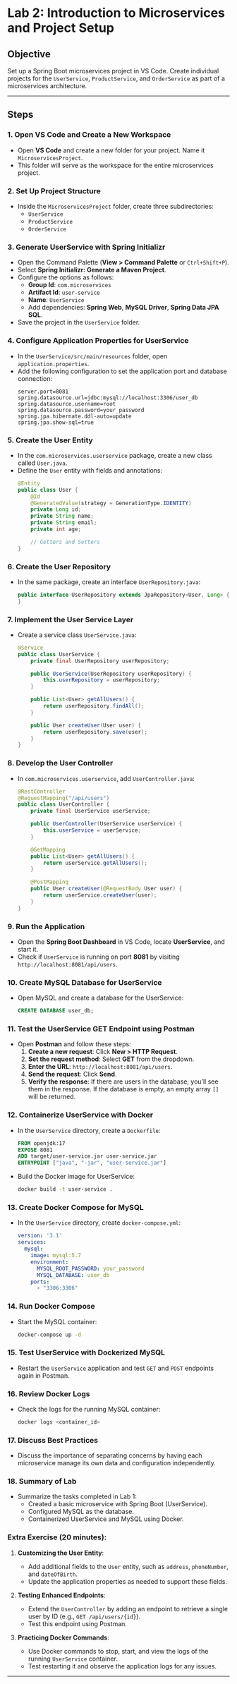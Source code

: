 # Lab 2: Introduction to Microservices and Project Setup

## Objective
Set up a Spring Boot microservices project in VS Code. Create individual projects for the `UserService`, `ProductService`, and `OrderService` as part of a microservices architecture.

---

## Steps

### 1. Open VS Code and Create a New Workspace
- Open **VS Code** and create a new folder for your project. Name it `MicroservicesProject`.
- This folder will serve as the workspace for the entire microservices project.

### 2. Set Up Project Structure
- Inside the `MicroservicesProject` folder, create three subdirectories:
  - `UserService`
  - `ProductService`
  - `OrderService`

### 3. Generate UserService with Spring Initializr
- Open the Command Palette (**View > Command Palette** or `Ctrl+Shift+P`).
- Select **Spring Initializr: Generate a Maven Project**.
- Configure the options as follows:
  - **Group Id**: `com.microservices`
  - **Artifact Id**: `user-service`
  - **Name**: `UserService`
  - Add dependencies: **Spring Web**, **MySQL Driver**, **Spring Data JPA SQL**.
- Save the project in the `UserService` folder.


### 4. Configure Application Properties for UserService
- In the `UserService/src/main/resources` folder, open `application.properties`.
- Add the following configuration to set the application port and database connection:
    ```properties
    server.port=8081
    spring.datasource.url=jdbc:mysql://localhost:3306/user_db
    spring.datasource.username=root
    spring.datasource.password=your_password
    spring.jpa.hibernate.ddl-auto=update
    spring.jpa.show-sql=true
    ```

### 5. Create the User Entity
- In the `com.microservices.userservice` package, create a new class called `User.java`.
- Define the `User` entity with fields and annotations:
    ```java
    @Entity
    public class User {
        @Id
        @GeneratedValue(strategy = GenerationType.IDENTITY)
        private Long id;
        private String name;
        private String email;
        private int age;

        // Getters and Setters
    }
    ```

### 6. Create the User Repository
- In the same package, create an interface `UserRepository.java`:
    ```java
    public interface UserRepository extends JpaRepository<User, Long> {
    }
    ```

### 7. Implement the User Service Layer
- Create a service class `UserService.java`:
    ```java
    @Service
    public class UserService {
        private final UserRepository userRepository;

        public UserService(UserRepository userRepository) {
            this.userRepository = userRepository;
        }

        public List<User> getAllUsers() {
            return userRepository.findAll();
        }

        public User createUser(User user) {
            return userRepository.save(user);
        }
    }
    ```

### 8. Develop the User Controller
- In `com.microservices.userservice`, add `UserController.java`:
    ```java
    @RestController
    @RequestMapping("/api/users")
    public class UserController {
        private final UserService userService;

        public UserController(UserService userService) {
            this.userService = userService;
        }

        @GetMapping
        public List<User> getAllUsers() {
            return userService.getAllUsers();
        }

        @PostMapping
        public User createUser(@RequestBody User user) {
            return userService.createUser(user);
        }
    }
    ```

### 9. Run the Application
- Open the **Spring Boot Dashboard** in VS Code, locate **UserService**, and start it.
- Check if `UserService` is running on port **8081** by visiting `http://localhost:8081/api/users`.

### 10. Create MySQL Database for UserService
- Open MySQL and create a database for the UserService:
    ```sql
    CREATE DATABASE user_db;
    ```

### 11. Test the UserService GET Endpoint using Postman
- Open **Postman** and follow these steps:
  1. **Create a new request**: Click **New > HTTP Request**.
  2. **Set the request method**: Select **GET** from the dropdown.
  3. **Enter the URL**: `http://localhost:8081/api/users`.
  4. **Send the request**: Click **Send**.
  5. **Verify the response**: If there are users in the database, you’ll see them in the response. If the database is empty, an empty array `[]` will be returned.

### 12. Containerize UserService with Docker
- In the `UserService` directory, create a `Dockerfile`:
    ```dockerfile
    FROM openjdk:17
    EXPOSE 8081
    ADD target/user-service.jar user-service.jar
    ENTRYPOINT ["java", "-jar", "user-service.jar"]
    ```
- Build the Docker image for UserService:
    ```bash
    docker build -t user-service .
    ```

### 13. Create Docker Compose for MySQL
- In the `UserService` directory, create `docker-compose.yml`:
    ```yaml
    version: '3.1'
    services:
      mysql:
        image: mysql:5.7
        environment:
          MYSQL_ROOT_PASSWORD: your_password
          MYSQL_DATABASE: user_db
        ports:
          - "3306:3306"
    ```

### 14. Run Docker Compose
- Start the MySQL container:
    ```bash
    docker-compose up -d
    ```

### 15. Test UserService with Dockerized MySQL
- Restart the `UserService` application and test `GET` and `POST` endpoints again in Postman.

### 16. Review Docker Logs
- Check the logs for the running MySQL container:
    ```bash
    docker logs <container_id>
    ```

### 17. Discuss Best Practices
- Discuss the importance of separating concerns by having each microservice manage its own data and configuration independently.

### 18. Summary of Lab
- Summarize the tasks completed in Lab 1:
  - Created a basic microservice with Spring Boot (UserService).
  - Configured MySQL as the database.
  - Containerized UserService and MySQL using Docker.

### Extra Exercise (20 minutes):

1. **Customizing the User Entity**:
   - Add additional fields to the `User` entity, such as `address`, `phoneNumber`, and `dateOfBirth`.
   - Update the application properties as needed to support these fields.

2. **Testing Enhanced Endpoints**:
   - Extend the `UserController` by adding an endpoint to retrieve a single user by ID (e.g., `GET /api/users/{id}`).
   - Test this endpoint using Postman.

3. **Practicing Docker Commands**:
   - Use Docker commands to stop, start, and view the logs of the running `UserService` container.
   - Test restarting it and observe the application logs for any issues.

---
